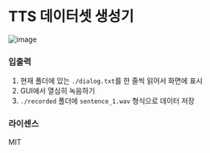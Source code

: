 # TTS 데이터셋 생성기

![image](https://github.com/user-attachments/assets/38bb52a6-e1ab-4698-95fb-d8268c1c260d)

### 입출력
1. 현재 폴더에 있는 `./dialog.txt`를 한 줄씩 읽어서 화면에 표시
2. GUI에서 열심히 녹음하기
3. `./recorded` 폴더에 `sentence_1.wav` 형식으로 데이터 저장

### 라이센스
MIT
